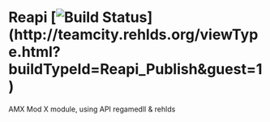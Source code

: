 # Reapi [![Build Status](http://teamcity.rehlds.org/app/rest/builds/buildType:(id:Reapi_Publish)/statusIcon)](http://teamcity.rehlds.org/viewType.html?buildTypeId=Reapi_Publish&guest=1)
AMX Mod X module, using API regamedll &amp; rehlds
